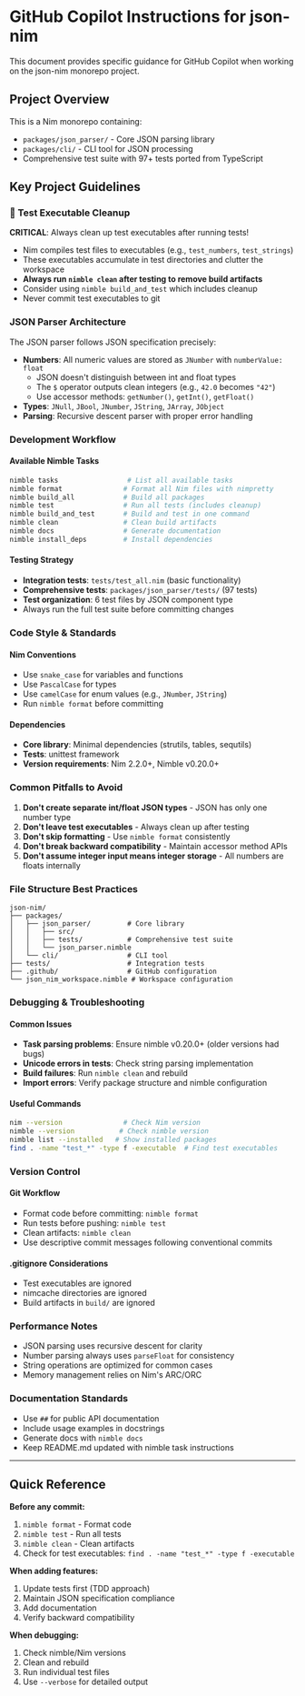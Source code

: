 # GitHub Copilot Instructions for json-nim

This document provides specific guidance for GitHub Copilot when working on the json-nim monorepo project.

## Project Overview

This is a Nim monorepo containing:

- `packages/json_parser/` - Core JSON parsing library
- `packages/cli/` - CLI tool for JSON processing
- Comprehensive test suite with 97+ tests ported from TypeScript

## Key Project Guidelines

### 🧹 Test Executable Cleanup

**CRITICAL**: Always clean up test executables after running tests!

- Nim compiles test files to executables (e.g., `test_numbers`, `test_strings`)
- These executables accumulate in test directories and clutter the workspace
- **Always run `nimble clean` after testing to remove build artifacts**
- Consider using `nimble build_and_test` which includes cleanup
- Never commit test executables to git

### JSON Parser Architecture

The JSON parser follows JSON specification precisely:

- **Numbers**: All numeric values are stored as `JNumber` with `numberValue: float`
  - JSON doesn't distinguish between int and float types
  - The `$` operator outputs clean integers (e.g., `42.0` becomes `"42"`)
  - Use accessor methods: `getNumber()`, `getInt()`, `getFloat()`
- **Types**: `JNull`, `JBool`, `JNumber`, `JString`, `JArray`, `JObject`
- **Parsing**: Recursive descent parser with proper error handling

### Development Workflow

#### Available Nimble Tasks

```bash
nimble tasks                 # List all available tasks
nimble format               # Format all Nim files with nimpretty
nimble build_all            # Build all packages
nimble test                 # Run all tests (includes cleanup)
nimble build_and_test       # Build and test in one command
nimble clean                # Clean build artifacts
nimble docs                 # Generate documentation
nimble install_deps         # Install dependencies
```

#### Testing Strategy

- **Integration tests**: `tests/test_all.nim` (basic functionality)
- **Comprehensive tests**: `packages/json_parser/tests/` (97 tests)
- **Test organization**: 6 test files by JSON component type
- Always run the full test suite before committing changes

### Code Style & Standards

#### Nim Conventions

- Use `snake_case` for variables and functions
- Use `PascalCase` for types
- Use `camelCase` for enum values (e.g., `JNumber`, `JString`)
- Run `nimble format` before committing

#### Dependencies

- **Core library**: Minimal dependencies (strutils, tables, sequtils)
- **Tests**: unittest framework
- **Version requirements**: Nim 2.2.0+, Nimble v0.20.0+

### Common Pitfalls to Avoid

1. **Don't create separate int/float JSON types** - JSON has only one number type
2. **Don't leave test executables** - Always clean up after testing
3. **Don't skip formatting** - Use `nimble format` consistently
4. **Don't break backward compatibility** - Maintain accessor method APIs
5. **Don't assume integer input means integer storage** - All numbers are floats internally

### File Structure Best Practices

```
json-nim/
├── packages/
│   ├── json_parser/         # Core library
│   │   ├── src/
│   │   ├── tests/           # Comprehensive test suite
│   │   └── json_parser.nimble
│   └── cli/                 # CLI tool
├── tests/                   # Integration tests
├── .github/                 # GitHub configuration
└── json_nim_workspace.nimble # Workspace configuration
```

### Debugging & Troubleshooting

#### Common Issues

- **Task parsing problems**: Ensure nimble v0.20.0+ (older versions had bugs)
- **Unicode errors in tests**: Check string parsing implementation
- **Build failures**: Run `nimble clean` and rebuild
- **Import errors**: Verify package structure and nimble configuration

#### Useful Commands

```bash
nim --version               # Check Nim version
nimble --version           # Check nimble version
nimble list --installed   # Show installed packages
find . -name "test_*" -type f -executable  # Find test executables
```

### Version Control

#### Git Workflow

- Format code before committing: `nimble format`
- Run tests before pushing: `nimble test`
- Clean artifacts: `nimble clean`
- Use descriptive commit messages following conventional commits

#### .gitignore Considerations

- Test executables are ignored
- nimcache directories are ignored
- Build artifacts in `build/` are ignored

### Performance Notes

- JSON parsing uses recursive descent for clarity
- Number parsing always uses `parseFloat` for consistency
- String operations are optimized for common cases
- Memory management relies on Nim's ARC/ORC

### Documentation Standards

- Use `##` for public API documentation
- Include usage examples in docstrings
- Generate docs with `nimble docs`
- Keep README.md updated with nimble task instructions

---

## Quick Reference

**Before any commit:**

1. `nimble format` - Format code
2. `nimble test` - Run all tests
3. `nimble clean` - Clean artifacts
4. Check for test executables: `find . -name "test_*" -type f -executable`

**When adding features:**

1. Update tests first (TDD approach)
2. Maintain JSON specification compliance
3. Add documentation
4. Verify backward compatibility

**When debugging:**

1. Check nimble/Nim versions
2. Clean and rebuild
3. Run individual test files
4. Use `--verbose` for detailed output
